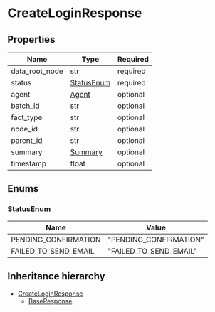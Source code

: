 

# CreateLoginResponse

## Properties

Name | Type | Required
-------- | -------- | --------
data_root_node | str | required
status | [StatusEnum](#StatusEnum) | required
agent | [Agent](Agent.md) | optional
batch_id | str | optional
fact_type | str | optional
node_id | str | optional
parent_id | str | optional
summary | [Summary](Summary.md) | optional
timestamp | float | optional




## Enums


<a name="StatusEnum"></a>
### StatusEnum

Name | Value
---- | -----
PENDING_CONFIRMATION | &quot;PENDING_CONFIRMATION&quot;
FAILED_TO_SEND_EMAIL | &quot;FAILED_TO_SEND_EMAIL&quot;






## Inheritance hierarchy


* [CreateLoginResponse](CreateLoginResponse.md)
    * [BaseResponse](BaseResponse.md)

